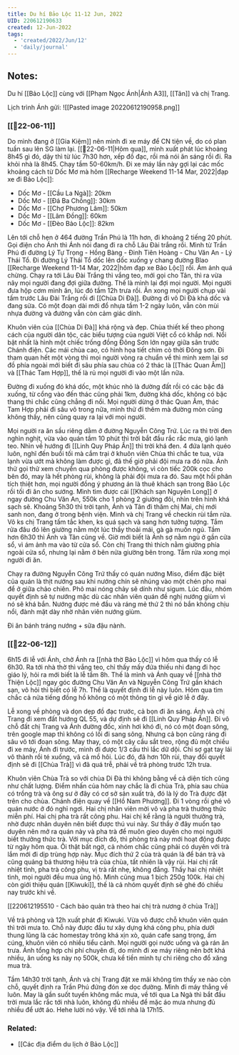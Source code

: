 ```yaml
---
title: Du hí Bảo Lộc 11-12 Jun, 2022
UID: 220612190633
created: 12-Jun-2022
tags:
  - 'created/2022/Jun/12'
  - 'daily/journal'
---
```

## Notes:
Du hí [[Bảo Lộc]] cùng với [[Phạm Ngọc Ánh|Ánh A3]], [[Tân]] và chị Trang.

Lịch trình Ánh gửi:
![[Pasted image 20220612190958.png]]

### [[📝22-06-11]]
Do mình đang ở [[Gia Kiệm]] nên mình đi xe máy để CN tiện về, do có plan tuần sau lên SG làm lại. [[📝22-06-11|Hôm qua]], mình xuất phát lúc khoảng 8h45 gì đó, dậy thì từ lúc 7h30 hơn, xếp đồ đạc, rồi má nói ăn sáng rồi đi. Ra khỏi nhà là 8h45. Chạy tầm 50-60km/h. Đi xe máy lần này gợi lại các mốc khoảng cách từ Dốc Mơ mà hôm [[Recharge Weekend 11-14 Mar, 2022|đạp xe đi Bảo Lộc]]:
- Dốc Mơ - [[Cầu La Ngà]]: 20km
- Dốc Mơ - [[Đá Ba Chồng]]: 30km
- Dốc Mơ - [[Chợ Phương Lâm]]: 50km
- Dốc Mơ - [[Lâm Đồng]]: 60km
- Dốc Mơ - [[Đèo Bảo Lộc]]: 82km

Lên tới chỗ hẹn ở 464 đường Trần Phú là 11h hơn, đi khoảng 2 tiếng 20 phút. Gọi điện cho Ánh thì Ánh nói đang đi ra chỗ Lâu Đài trắng rồi. Mình từ Trần Phú đi đường Lý Tự Trọng - Hồng Bàng - Đinh Tiên Hoàng - Chu Văn An - Lý Thái Tổ. Đi đường Lý Thái Tổ dốc lên dốc xuống y chang đường Blao [[Recharge Weekend 11-14 Mar, 2022|hôm đạp xe Bảo Lộc]] rồi. Ám ảnh quá chừng. Chạy ra tới Lâu Đài Trắng thì vắng teo, mới gọi cho Tân, thì ra vừa nãy mọi người đang đợi giữa đường. Thế là mình lại đợi mọi người. Mọi người đưa hộp cơm mình ăn, lúc đó tầm 12h trưa rồi. Ăn xong mọi người chụp vài tấm trước Lâu Đài Trắng rồi đi [[Chùa Di Đà]]. Đường đi vô Di Đà khá dốc và đang sửa. Có một đoạn dài mới đổ nhựa tầm 1-2 ngày luôn, vẫn còn mùi nhựa đường và đường vẫn còn cảm giác dính.

Khuôn viên của [[Chùa Di Đà]] khá rộng và đẹp. Chùa thiết kế theo phong cách của người dân tộc, các biểu tượng của người Việt cổ có khắp nơi. Nổi bật nhất là hình một chiếc trống đồng Đông Sơn lớn ngay giữa sân trước Chánh điện. Các mái chùa cao, có hình họa tiết chim cò thời Đông sơn. Đi tham quan hết một vòng thì mọi người vòng ra chuẩn về thì mình xem lại sơ đồ phía ngoài mới biết đi sâu phía sau chùa có 2 thác là [[Thác Quan Âm]] và [[Thác Tam Hợp]], thế là rủ mọi người đi vào một lần nữa.

Đường đi xuống đó khá dốc, một khúc nhỏ là đường đất rồi có các bậc đá xuống, từ cổng vào đến thác cũng phải 1km, đường khá dốc, không có bậc thang thì chắc cũng chẳng đi nổi. Mọi người dừng ở thác Quan Âm, thác Tam Hợp phải đi sâu vô trong nữa, mình thử đi thêm mà đường mòn cũng không thấy, nên cũng quay ra lại với mọi người.

Mọi người ra ăn sầu riêng dằm ở đường Nguyễn Công Trứ. Lúc ra thì trời đen nghìn nghịt, vừa vào quán tầm 10 phút thì trời bắt đầu rắc rắc mưa, gió lạnh teo. Nhìn về hướng đi [[Linh Quy Pháp Ấn]] thì trời khá đen. 4 đứa lạnh quéo luôn, nghĩ đến buổi tối mà cắm trại ở khuôn viên Chùa thì chắc te tua, vừa lạnh vừa ướt mà không làm được gì, đã thế giờ phải đội mưa ra đó nữa. Ánh thử gọi thử xem chuyển qua phòng được không, vì còn tiếc 200k cọc cho bên đó, may là hết phòng rùi, không là phải đội mưa ra đó. Sau một hồi phân tích thiệt hơn, mọi người đồng ý phương án là thuê khách sạn trong Bảo Lộc rồi tối đi ăn cho sướng. Mình tìm được cái  [[Khách sạn Nguyên Long]] ở ngay đường Chu Văn An, 550k cho 1 phòng 2 giường đôi, nhìn trên hình khá sạch sẽ. Khoảng 5h30 thì trời tạnh, Ánh và Tân đi thăm chị Mai, chị mới sanh non, đang ở trong bệnh viện. Mình và chị Trang về checkin rùi tắm rửa. Vô ks chị Trang tấm tắc khen, ks quá sạch và sang hơn tưởng tượng. Tắm rửa đâu đó lên giường nằm một lúc thấy thoải mái, gà gà muốn ngủ. Tầm hơn 6h30 thì Ánh và Tân cũng về. Giờ mới biết là Ánh sợ nằm ngủ ở gần cửa sổ, vì ám ảnh ma vào từ cửa sổ. Còn chị Trang thì thích nằm giường phía ngoài cửa sổ, nhưng lại nằm ở bên nửa giường bên trong. Tắm rửa xong mọi người đi ăn.

Chạy ra đường Nguyễn Công Trứ thấy có quán nướng Miso, điểm đặc biệt của quán là thịt nướng sau khi nướng chín sẽ nhúng vào một chén pho mai để ở giữa chảo chiên. Phô mai nóng chảy sẽ dính như sigum. Lúc đầu, nhóm quyết định sẽ tự nướng mặc dù các nhân viên quán đề nghị nướng giùm vì nó sẽ khá bắn. Nướng được mẻ đầu và ráng mẻ thứ 2 thì nó bắn không chịu nổi, đành mặt dày nhờ nhân viên nướng giùm.

Đi ăn bánh tráng nướng + sữa đậu nành.

### [[📝22-06-12]]
6h15 đi lễ với Ánh, chở Ánh ra [[nhà thờ Bảo Lộc]] vì hôm qua thấy có lễ 6h30. Ra tới nhà thờ thì vắng teo, chỉ thấy mấy đứa thiếu nhi đang đi học giáo lý, hỏi ra mới biết là lễ tầm 8h. Thế là mình và Ánh quay về [[nhà thờ Thiện Lộc]] ngay góc đường Chu Văn An và Nguyễn Công Trứ gần khách sạn, vô hỏi thì biết có lễ 7h. Thế là quyết định đi lễ này luôn. Hôm qua tìm chắc cả nửa tiếng đồng hồ không có một thông tin gì về giờ lễ ở đây.

Lễ xong về phòng và dọn dẹp đồ đạc trước, cả bọn đi ăn sáng. Ánh và chị Trang đi xem đất hướng QL 55, và dự định sẽ đi [[Linh Quy Pháp Ấn]]. Đi vô chỗ đất chị Trang và Ánh đường đốc, xình hơi khó đi, nó có một đoạn sông, trên google map thì không có lối đi sang sông. Nhưng cả bọn cũng ráng đi sâu vô tới đoạn sông. May thay, có một cây cầu sắt treo, rộng đủ một chiều đi xe máy, Ánh đi trước, mình đi được 1/3 cầu thì lắc dữ dội. Chỉ sợ gạt tay lái vô thành rồi té xuống, vã cả mồ hôi. Lúc đó, đã hơn 10h rùi, thay đổi quyết định sẽ đi [[Chùa Trà]] vì đã quá trễ, phải về trả phòng trước 12h trưa.

Khuôn viên Chùa Trà so với chùa Di Đà thì không bằng về cả diện tích cũng như chất lượng. Điểm nhấn của hôm nay chắc là đi chùa Trà, phía sau chùa có trồng trà và ông sư ở đây có cơ sở sản xuất trà, đó là lý do Trà được đặt trên cho chùa. Chánh điện quay về [[Hồ Nam Phương]]. Đi 1 vòng rồi ghé vô quán nước ở đó nghỉ ngơi. Hai chị nhân viên mời vô và pha trà thưởng thức miễn phí. Hai chị pha trà rất công phu. Hai chị kể rằng là người thưởng trà, nhờ được nhân duyên nên biết được thú vui này. Sư thầy ở đây muốn tạo duyên nên mở ra quán này và pha trà để muôn gieo duyên cho mọi người biết thưởng thức trà. Với mục đích đó, thì phòng trà này mới hoạt động được từ ngày hôm qua. Ôi thật bất ngờ, cả nhóm chắc cũng phải có duyên với trà lắm mới đi dịp trùng hợp này. Mục đích thứ 2 của trà quán là để bán trà và cũng quảng bá thương hiệu trà của chùa, tất nhiên là vậy rùi. Hai chị rất nhiệt tình, pha trà công phu, vị trà rất nhẹ, không đắng. Thấy hai chị nhiệt tình, mọi người đều mua ủng hộ. Mình cũng mua 1 bịch 250g 100k. Hai chị còn giới thiệu quán [[Kiwuki]], thế là cả nhóm quyết định sẽ ghé đó chiều nay trước khi về.

[[220612195510 - Cách bảo quản trà theo hai chị trà nương ở chùa Trà]]

Về trả phòng và 12h xuất phát đi Kiwuki. Vừa vô được chỗ khuôn viên quán thì trời mưa to. Chỗ này được đầu tư xây dựng khá công phu, phía dưới thung lũng là các homestay trông khá xịn xò, quán cafe sang trọng, ấm cúng, khuôn viên có nhiều tiểu cảnh. Mọi người gọi nước uống và gà rán ăn trưa. Ánh tổng hợp chi phí chuyên đi, do mình đi xe máy riêng nên bớt khá nhiều, ăn uống ks này nọ 500k, chưa kể tiền mình tự chi riêng cho đổ xăng mua trà.

Tầm 14h30 trời tạnh, Ánh và chị Trang đặt xe mãi không tìm thấy xe nào còn chỗ, quyết định ra Trần Phú đứng đón xe dọc đường. Mình đi máy thẳng về luôn. May là gần suốt tuyến không mắc mưa, về tới qua La Ngà thì bắt đầu trời mưa lắc rắc tới nhà luôn, không đủ nhiều để mặc áo mưa nhưng đủ nhiều để ướt áo. Hehe lười nó vậy. Về tới nhà là 17h15.

### Related:
- [[Các địa điểm du lịch ở Bảo Lộc]]